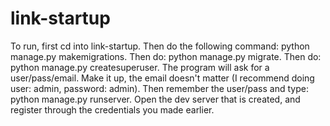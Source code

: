 # link-startup

To run, first cd into link-startup. Then do the following command: python manage.py makemigrations. Then do: python manage.py migrate. Then do: python manage.py createsuperuser. The program will ask for a user/pass/email. Make it up, the email doesn't matter (I recommend doing user: admin, password: admin). Then remember the user/pass and type: python manage.py runserver. Open the dev server that is created, and register through the credentials you made earlier.